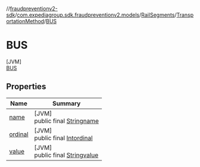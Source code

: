 //[fraudpreventionv2-sdk](../../../../../index.md)/[com.expediagroup.sdk.fraudpreventionv2.models](../../../index.md)/[RailSegments](../../index.md)/[TransportationMethod](../index.md)/[BUS](index.md)

# BUS

[JVM]\
[BUS](index.md)

## Properties

| Name | Summary |
|---|---|
| [name](../../../-verification-type/_3_-d-s/index.md#-372974862%2FProperties%2F-173342751) | [JVM]<br>public final [String](https://kotlinlang.org/api/latest/jvm/stdlib/kotlin/-string/index.html)[name](../../../-verification-type/_3_-d-s/index.md#-372974862%2FProperties%2F-173342751) |
| [ordinal](../../../-verification-type/_3_-d-s/index.md#-739389684%2FProperties%2F-173342751) | [JVM]<br>public final [Int](https://kotlinlang.org/api/latest/jvm/stdlib/kotlin/-int/index.html)[ordinal](../../../-verification-type/_3_-d-s/index.md#-739389684%2FProperties%2F-173342751) |
| [value](../-o-t-h-e-r-s/index.md#1520068463%2FProperties%2F-173342751) | [JVM]<br>public final [String](https://kotlinlang.org/api/latest/jvm/stdlib/kotlin/-string/index.html)[value](../-o-t-h-e-r-s/index.md#1520068463%2FProperties%2F-173342751) |
